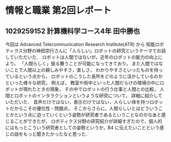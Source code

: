 # 情報と職業 第2回レポート
## 1029259152 計算機科学コース4年 田中勝也

今回は Advanced Telecommunication Research Institute(ATR) から
知能ロボティクス分野の神田崇行さんに「人らしい」ロボットの研究というテーマでお話していただいた．
ロボットは人間ではないが，近年のロボットの能力の向上により，
「人間らしく」振る舞うことが可能になってきており，
また人間ではないことで人間以上の親しみやすさ，楽しさ，
わかりやすさといったものを持っているという点から，
ロボットのこうした長所をどのように活かしているのかといった様々な研究， 例えば，
教室や街中といった人間だらけの環境の中にロボットが現れたときの現象，
その中でロボットの行う仕事と人間との比較，
人間とロボットのインタラクションというような研究について，
詳細に紹介していただいた．
音声だけではない，表示だけではない，人らしい体を持つロボットだからこその優位性・問題点，
そこからさらに，人間らしいとはどういうことかという点に迫っていくという姿勢が研究者であるということなのかなあと感じることができたが，
ロボティクス分野の研究紹介が詳細すぎたので，個人的にはもっとこういう研究者としての姿勢というか，B4 に伝えたいことという感じの話をもっと聞きたかったなと思った．
